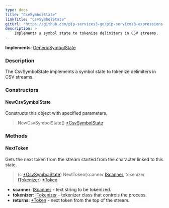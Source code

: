 ```yaml
---
type: docs
title: "CsvSymbolState"
linkTitle: "CsvSymbolState"
gitUrl: "https://github.com/pip-services3-go/pip-services3-expressions-go"
description: > 
    Implements a symbol state to tokenize delimiters in CSV streams.
---
```


**Implements**: [GenericSymbolState](../../tokenizers/generic/generic_symbol_state)

### Description

The CsvSymbolState implements a symbol state to tokenize delimiters in CSV streams.

### Constructors

#### NewCsvSymbolState
Constructs this object with specified parameters.

> NewCsvSymbolState() [*CsvSymbolState]()

### Methods

#### NextToken
Gets the next token from the stream started from the character linked to this state.

> (c [*CsvSymbolState]()) NextToken(scanner [IScanner](../../io/iscanner), tokenizer [ITokenizer](../../tokenizers/itokenizer)) [*Token](../../tokenizers/token)

- **scanner**: [IScanner](../../io/iscanner) - text string to be tokenized.
- **tokenizer**: [ITokenizer](../../tokenizers/itokenizer) - tokenizer class that controls the process.
- **returns**: [*Token](../../tokenizers/token) - next token from the top of the stream.
